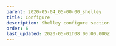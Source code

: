 ```yaml
---
parent: 2020-05-04_05-00-00_shelley
title: Configure
description: Shelley configure section
order: 6
last_updated: 2020-05-01T08:00:00.000Z
---
```

